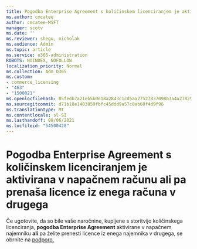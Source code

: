 ```yaml
---
title: Pogodba Enterprise Agreement s količinskem licenciranjem je aktivirana v napačnem računu
ms.author: cmcatee
author: cmcatee-MSFT
manager: scotv
ms.date: ''
ms.reviewer: shegu, nicholak
ms.audience: Admin
ms.topic: article
ms.service: o365-administration
ROBOTS: NOINDEX, NOFOLLOW
localization_priority: Normal
ms.collection: Adm_O365
ms.custom:
- commerce_licensing
- "463"
- "1500021"
ms.openlocfilehash: 05fedb7a21eb5b0e18a2843c1cd5aa27527837098b3a4a278298d2e92d8da6d3
ms.sourcegitcommit: d71b18e1403859fbfc45ddd9a57c8ab68f4d9f96
ms.translationtype: MT
ms.contentlocale: sl-SI
ms.lasthandoff: 08/06/2021
ms.locfileid: "54500428"
---
```

# <a name="volume-licensing-enterprise-agreement-activated-on-the-wrong-account-or-transferring-licenses-from-one-account-to-another"></a>Pogodba Enterprise Agreement s količinskem licenciranjem je aktivirana v napačnem računu ali pa prenaša licence iz enega računa v drugega

Če ugotovite, da so bile vaše naročnine, kupljene s storitvijo količinskega licenciranja,  **pogodba Enterprise Agreement** aktivirane v napačnem najemniku **ali** pa želite prenesti licence iz enega najemnika v drugega, se obrnite na [podporo.](https://go.microsoft.com/fwlink/p/?linkid=518322)